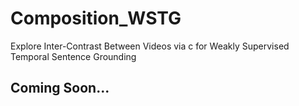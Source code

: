 # Composition_WSTG

Explore Inter-Contrast Between Videos via c for Weakly Supervised Temporal Sentence Grounding

## Coming Soon...
